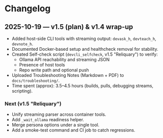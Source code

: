 # Changelog

## 2025-10-19 — v1.5 (plan) & v1.4 wrap-up
- Added host-side CLI tools with streaming output: `devask_h`, `devteach_h`, `devnote_h`.
- Documented Docker-based setup and healthcheck removal for stability.
- Created Self-check script (`devcli_selfcheck`, v1.5 "Reliquary") to verify:
  - Ollama API reachability and streaming JSON
  - Presence of host tools
  - Repo write path and optional push
- Uploaded Troubleshooting Notes (Markdown + PDF) to `docs/troubleshooting/`.
- Time spent (approx): 3.5–4.5 hours (builds, pulls, debugging streams, scripting).

### Next (v1.5 "Reliquary")
- Unify streaming parser across container tools.
- Add `_wait_ollama` readiness helper.
- Merge persona options under a single tool.
- Add a smoke-test command and CI job to catch regressions.
